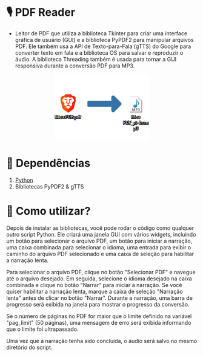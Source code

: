 # __🎙️ PDF Reader__
- Leitor de PDF que utiliza a biblioteca Tkinter para criar uma interface gráfica de usuário (GUI) e a biblioteca PyPDF2 para manipular arquivos PDF. Ele também usa a API de Texto-para-Fala (gTTS) do Google para converter texto em fala e a biblioteca OS para salvar e reproduzir o áudio. A biblioteca Threading também é usada para tornar a GUI responsiva durante a conversão PDF para MP3.

<p align="center">
  <img src="/img_exemplo.png?raw=true "Exemplo")" />
</p>

# __📌 Dependências__
1. [Python](https://www.python.org/downloads/)
2. Bibliotecas PyPDF2 & gTTS

# __🤔 Como utilizar?__
Depois de instalar as bibliotecas, você pode rodar o código como qualquer outro script Python. Ele criará uma janela GUI com vários widgets, incluindo um botão para selecionar o arquivo PDF, um botão para iniciar a narração, uma caixa combinada para selecionar o idioma, uma entrada para exibir o caminho do arquivo PDF selecionado e uma caixa de seleção para habilitar a narração lenta.

Para selecionar o arquivo PDF, clique no botão "Selecionar PDF" e navegue até o arquivo desejado. Em seguida, selecione o idioma desejado na caixa combinada e clique no botão "Narrar" para iniciar a narração. Se você quiser habilitar a narração lenta, marque a caixa de seleção "Narração lenta" antes de clicar no botão "Narrar". Durante a narração, uma barra de progresso será exibida na janela para mostrar o progresso da conversão.

Se o número de páginas no PDF for maior que o limite definido na variável "pag_limit" (50 páginas), uma mensagem de erro será exibida informando que o limite foi ultrapassado.

Uma vez que a narração tenha sido concluída, o áudio será salvo no mesmo diretório do script.
